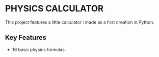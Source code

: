 PHYSICS CALCULATOR
========================

This project features a little calculator I made as a first creation in Python.

Key Features
------------

* 16 basic physics formulas.
